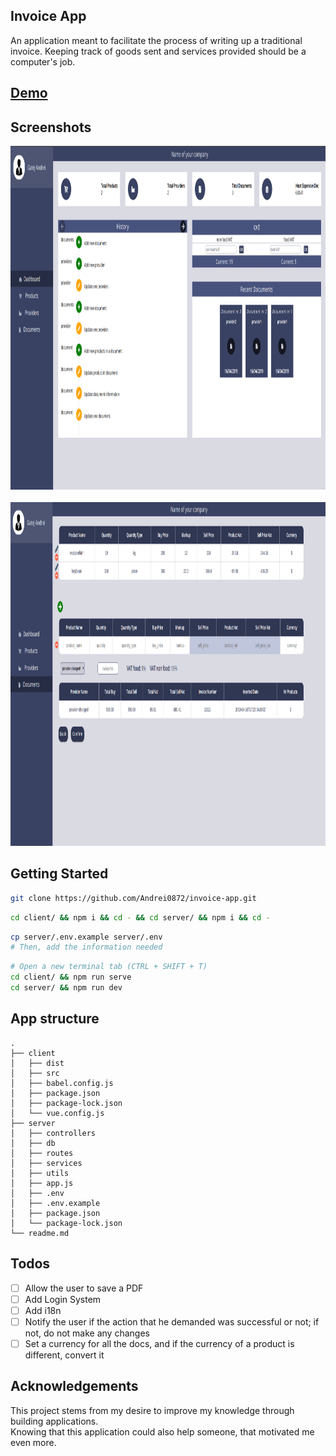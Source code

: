 ## Invoice App

An application meant to facilitate the process of writing up a traditional invoice.
Keeping track of goods sent and services provided should be a computer's job.

## [Demo](https://www.youtube.com/watch?v=BpFPk3wXWZk&t=4s)

## Screenshots

<div style="text-align: center;">
<img width="950" height="550" src="./screenshots/dashboard.png">
</div>
<br>
<div style="text-align: center;">
<img width="950" height="550" src="./screenshots/inside-doc.png">
</div>

## Getting Started
```bash
git clone https://github.com/Andrei0872/invoice-app.git
```

```bash
cd client/ && npm i && cd - && cd server/ && npm i && cd -
```

```bash
cp server/.env.example server/.env
# Then, add the information needed
```

```bash
# Open a new terminal tab (CTRL + SHIFT + T)
cd client/ && npm run serve
cd server/ && npm run dev
```

## App structure 
```
.
├── client
│   ├── dist
│   ├── src
│   ├── babel.config.js
│   ├── package.json
│   ├── package-lock.json
│   └── vue.config.js
├── server
│   ├── controllers
│   ├── db
│   ├── routes
│   ├── services
│   ├── utils
│   ├── app.js
│   ├── .env
│   ├── .env.example
│   ├── package.json
│   └── package-lock.json
└── readme.md
```

## Todos

* [ ] Allow the user to save a PDF
* [ ] Add Login System
* [ ] Add i18n
* [ ] Notify the user if the action that he demanded was successful or not; if not, do not make any changes
* [ ] Set a currency for all the docs, and if the currency of a product is different, convert it

## Acknowledgements

This project stems from my desire to improve my knowledge through building applications.  
Knowing that this application could also help someone, that motivated me even more.